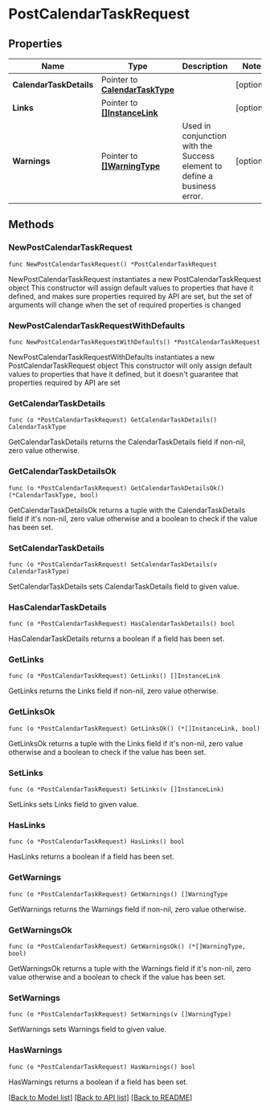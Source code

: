 # PostCalendarTaskRequest

## Properties

Name | Type | Description | Notes
------------ | ------------- | ------------- | -------------
**CalendarTaskDetails** | Pointer to [**CalendarTaskType**](CalendarTaskType.md) |  | [optional] 
**Links** | Pointer to [**[]InstanceLink**](InstanceLink.md) |  | [optional] 
**Warnings** | Pointer to [**[]WarningType**](WarningType.md) | Used in conjunction with the Success element to define a business error. | [optional] 

## Methods

### NewPostCalendarTaskRequest

`func NewPostCalendarTaskRequest() *PostCalendarTaskRequest`

NewPostCalendarTaskRequest instantiates a new PostCalendarTaskRequest object
This constructor will assign default values to properties that have it defined,
and makes sure properties required by API are set, but the set of arguments
will change when the set of required properties is changed

### NewPostCalendarTaskRequestWithDefaults

`func NewPostCalendarTaskRequestWithDefaults() *PostCalendarTaskRequest`

NewPostCalendarTaskRequestWithDefaults instantiates a new PostCalendarTaskRequest object
This constructor will only assign default values to properties that have it defined,
but it doesn't guarantee that properties required by API are set

### GetCalendarTaskDetails

`func (o *PostCalendarTaskRequest) GetCalendarTaskDetails() CalendarTaskType`

GetCalendarTaskDetails returns the CalendarTaskDetails field if non-nil, zero value otherwise.

### GetCalendarTaskDetailsOk

`func (o *PostCalendarTaskRequest) GetCalendarTaskDetailsOk() (*CalendarTaskType, bool)`

GetCalendarTaskDetailsOk returns a tuple with the CalendarTaskDetails field if it's non-nil, zero value otherwise
and a boolean to check if the value has been set.

### SetCalendarTaskDetails

`func (o *PostCalendarTaskRequest) SetCalendarTaskDetails(v CalendarTaskType)`

SetCalendarTaskDetails sets CalendarTaskDetails field to given value.

### HasCalendarTaskDetails

`func (o *PostCalendarTaskRequest) HasCalendarTaskDetails() bool`

HasCalendarTaskDetails returns a boolean if a field has been set.

### GetLinks

`func (o *PostCalendarTaskRequest) GetLinks() []InstanceLink`

GetLinks returns the Links field if non-nil, zero value otherwise.

### GetLinksOk

`func (o *PostCalendarTaskRequest) GetLinksOk() (*[]InstanceLink, bool)`

GetLinksOk returns a tuple with the Links field if it's non-nil, zero value otherwise
and a boolean to check if the value has been set.

### SetLinks

`func (o *PostCalendarTaskRequest) SetLinks(v []InstanceLink)`

SetLinks sets Links field to given value.

### HasLinks

`func (o *PostCalendarTaskRequest) HasLinks() bool`

HasLinks returns a boolean if a field has been set.

### GetWarnings

`func (o *PostCalendarTaskRequest) GetWarnings() []WarningType`

GetWarnings returns the Warnings field if non-nil, zero value otherwise.

### GetWarningsOk

`func (o *PostCalendarTaskRequest) GetWarningsOk() (*[]WarningType, bool)`

GetWarningsOk returns a tuple with the Warnings field if it's non-nil, zero value otherwise
and a boolean to check if the value has been set.

### SetWarnings

`func (o *PostCalendarTaskRequest) SetWarnings(v []WarningType)`

SetWarnings sets Warnings field to given value.

### HasWarnings

`func (o *PostCalendarTaskRequest) HasWarnings() bool`

HasWarnings returns a boolean if a field has been set.


[[Back to Model list]](../README.md#documentation-for-models) [[Back to API list]](../README.md#documentation-for-api-endpoints) [[Back to README]](../README.md)


